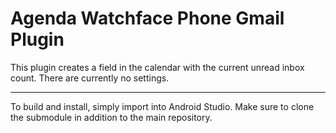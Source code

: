 # Agenda Watchface Phone Gmail Plugin
This plugin creates a field in the calendar with the current unread inbox count. There are currently no settings.
___
To build and install, simply import into Android Studio. Make sure to clone the submodule in addition to the main repository.